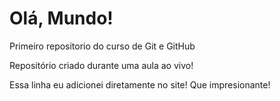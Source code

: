 # Olá, Mundo!
 Primeiro repositorio do curso de Git e GitHub

Repositório criado durante uma aula ao vivo!

Essa linha eu adicionei diretamente no site! Que impresionante!
